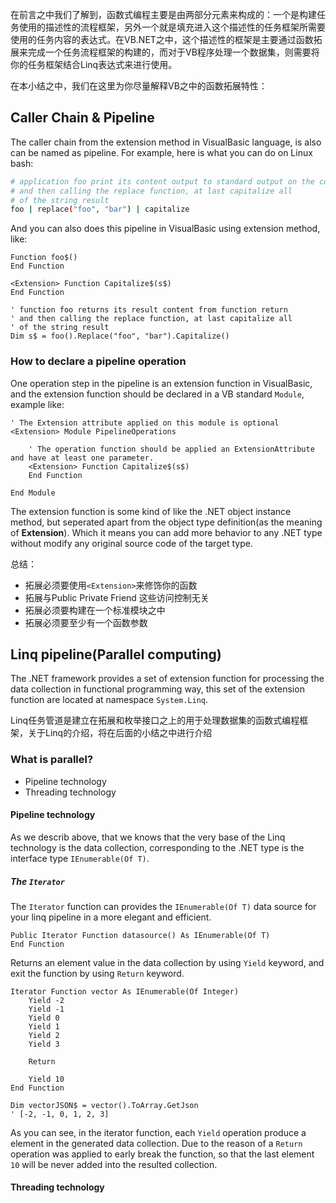 在前言之中我们了解到，函数式编程主要是由两部分元素来构成的：一个是构建任务使用的描述性的流程框架，另外一个就是填充进入这个描述性的任务框架所需要使用的任务内容的表达式。在VB.NET之中，这个描述性的框架是主要通过函数拓展来完成一个任务流程框架的构建的，而对于VB程序处理一个数据集，则需要将你的任务框架结合Linq表达式来进行使用。

在本小结之中，我们在这里为你尽量解释VB之中的函数拓展特性：

## Caller Chain &amp; Pipeline

The caller chain from the extension method in VisualBasic language, is also can be named as pipeline. For example, here is what you can do on Linux bash:

```bash
# application foo print its content output to standard output on the console
# and then calling the replace function, at last capitalize all
# of the string result
foo | replace("foo", "bar") | capitalize
```

And you can also does this pipeline in VisualBasic using extension method, like:

```vbnet
Function foo$()
End Function

<Extension> Function Capitalize$(s$)
End Function

' function foo returns its result content from function return
' and then calling the replace function, at last capitalize all
' of the string result
Dim s$ = foo().Replace("foo", "bar").Capitalize()
```

### How to declare a pipeline operation

One operation step in the pipeline is an extension function in VisualBasic, and the extension function should be declared in a VB standard ``Module``, example like:

```vbnet
' The Extension attribute applied on this module is optional
<Extension> Module PipelineOperations

    ' The operation function should be applied an ExtensionAttribute and have at least one parameter.
    <Extension> Function Capitalize$(s$)
    End Function

End Module
```

The extension function is some kind of like the .NET object instance method, but seperated apart from the object type definition(as the meaning of **Extension**). Which it means you can add more behavior to any .NET type without modify any original source code of the target type.

总结：

+ 拓展必须要使用``<Extension>``来修饰你的函数
+ 拓展与Public Private Friend 这些访问控制无关
+ 拓展必须要构建在一个标准模块之中
+ 拓展必须要至少有一个函数参数

## Linq pipeline(Parallel computing)

The .NET framework provides a set of extension function for processing the data collection in functional programming way, this set of the extension function are located at namespace ``System.Linq``.

Linq任务管道是建立在拓展和枚举接口之上的用于处理数据集的函数式编程框架，关于Linq的介绍，将在后面的小结之中进行介绍

### What is parallel?

+ Pipeline technology
+ Threading technology

#### Pipeline technology

As we describ above, that we knows that the very base of the Linq technology is the data collection, corresponding to the .NET type is the interface type ``IEnumerable(Of T)``.

##### The ``Iterator``

The ``Iterator`` function can provides the ``IEnumerable(Of T)`` data source for your linq pipeline in a more elegant and efficient.

```vbnet
Public Iterator Function datasource() As IEnumerable(Of T)
End Function
```

Returns an element value in the data collection by using ``Yield`` keyword, and exit the function by using ``Return`` keyword.

```vbnet
Iterator Function vector As IEnumerable(Of Integer)
    Yield -2
    Yield -1
    Yield 0
    Yield 1
    Yield 2
    Yield 3

    Return

    Yield 10
End Function

Dim vectorJSON$ = vector().ToArray.GetJson
' [-2, -1, 0, 1, 2, 3]
```

As you can see, in the iterator function, each ``Yield`` operation produce a element in the generated data collection. Due to the reason of a ``Return`` operation was applied to early break the function, so that the last element ``10`` will be never added into the resulted collection.

#### Threading technology